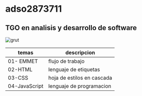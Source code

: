 # adso2873711
## TGO en analisis y desarrollo de software

![grut](https://i.etsystatic.com/45851866/r/il/cabbb6/5476772816/il_570xN.5476772816_1unb.jpg)

|temas|descripcion|
|-----|-----------|
|01- EMMET|flujo de trabajo|
|02-HTML|lenguaje de etiquetas|
|03-CSS|hoja de estilos en cascada|
|04-JavaScript|lenguaje de programacion|
